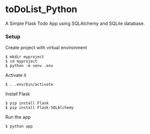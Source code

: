 # toDoList_Python

A Simple Flask Todo App using SQLAlchemy and SQLite database.

### Setup

Create project with virtual environment

```console
$ mkdir myproject
$ cd myproject
$ python -m venv .env
```

Activate it

```console
$ . .env/bin/activate
```

Install Flask

```console
$ pip install Flask
$ pip install Flask-SQLAlchemy
```

Run the app

```console
$ python app
```
